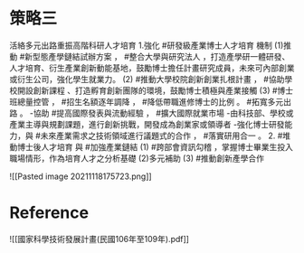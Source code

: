# 策略三
活絡多元出路重振高階科研人才培育
1.強化 #研發級產業博士人才培育 機制
(1)推動 #新型態產學鏈結試辦方案 ， #整合大學與研究法人 ，打造產學研一體研發、人才培育、衍生產業創新動能基地，鼓勵博士擔任計畫研究成員，未來可內部創業或衍生公司，強化學生就業力。
(2) #推動大學校院創新創業扎根計畫 ， #協助學校開設創新課程 、打造孵育創新團隊的環境，鼓勵博士積極與產業接觸
(3) #博士班總量控管 ， #招生名額逐年調降 ， #降低帶職進修博士的比例 。 #拓寬多元出路 。
-協助 #提高國際發表與流動經驗 ， #擴大國際就業市場
-由科技部、學校或產業主導與規劃課題，進行創新挑戰，開發成為創業家或領導者
-強化博士研發能力，與 #未來產業需求之技術領域進行議題式的合作 ， #落實研用合一 。
2. #堆動博士後人才培育 與 #加強產業鏈結
(1) #跨部會資訊勾稽 ，掌握博士畢業生投入職場情形，作為培育人才之分析基礎
(2)多元補助
(3) #推動創新產學合作

![[Pasted image 20211118175723.png]]
# Reference
![[國家科學技術發展計畫(民國106年至109年).pdf]]